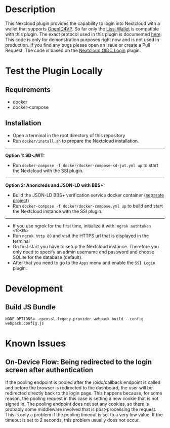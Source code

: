 # Description

This Nexcloud plugin provides the capability to login into Nextcloud with a wallet that supports [OpenID4VP](https://openid.net/specs/openid-4-verifiable-presentations-1_0.html). 
So far only the [Lissi Wallet](https://lissi.id/) is compatible with this plugin.
The exact protocol used in this plugin is documented [here](https://github.com/IDunion/nextcloud-siop-docu).
This code is only for demonstration purposes right now and is not used in production. 
If you find any bugs please open an Issue or create a Pull Request. 
The code is based on the [Nextcloud OIDC Login](https://github.com/pulsejet/nextcloud-oidc-login) 
plugin.

# Test the Plugin Locally

## Requirements

- docker
- docker-compose

## Installation

- Open a terminal in the root directory of this repository
- Run ``docker/install.sh`` to prepare the Nextcloud installation.

---

**Option 1: SD-JWT:**

- Run ``docker-compose -f docker/docker-compose-sd-jwt.yml up`` to start the Nextcloud with the SSI plugin.

---

**Option 2: Anoncreds and JSON-LD with BBS+:**

- Build the JSON-LD BBS+ verification service docker container ([separate project](https://github.com/IDunion/jsonld-bbs-verification-service))
- Run ``docker-compose -f docker/docker-compose.yml up`` to build and start the Nextcloud instance with the SSI plugin.

---

- If you use ngrok for the first time, initialize it with: ``ngrok authtoken <TOKEN>``
- Run ``ngrok http 80`` and visit the HTTPS url that is displayed in the terminal
- On first start you have to setup the Nextcloud instance.
Therefore you only need to specify an admin username and password and choose SQLite for the database (default).
- After that you need to go to the ``Apps`` menu and enable the ``SSI Login`` plugin.

# Development

## Build JS Bundle

``NODE_OPTIONS=--openssl-legacy-provider webpack build --config webpack.config.js``

# Known Issues

## On-Device Flow: Being redirected to the login screen after authentication

If the pooling endpoint is pooled after the /oidc/callback endpoint is called and before
the browser is redirected to the dashboard, the user will be redirected directly back
to the login page. This happens because, for some reason, the pooling request in this case
is setting a new cookie that is not signed in. The pooling endpoint does not set any cookies,
so there is probably some middleware involved that is post-processing the request.
This is only a problem if the pooling timeout is set to a very low value. 
If the timeout is set to 2 seconds, this problem usually does not occur.
